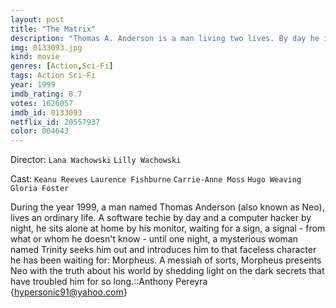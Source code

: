 ```yaml
---
layout: post
title: "The Matrix"
description: "Thomas A. Anderson is a man living two lives. By day he is an average computer programmer and by night a hacker known as Neo. Neo has always questioned his reality, but the truth is far beyond his imagination. Neo finds himself targeted by the police when he is contacted by Morpheus, a legendary computer hacker branded a terrorist by the government. As a rebel against the machines, Neo must confront the agents: super-powerful computer programs devoted to stopping Neo and the entire human rebellion..."
img: 0133093.jpg
kind: movie
genres: [Action,Sci-Fi]
tags: Action Sci-Fi 
year: 1999
imdb_rating: 8.7
votes: 1626057
imdb_id: 0133093
netflix_id: 20557937
color: 004643
---
```

Director: `Lana Wachowski` `Lilly Wachowski`  

Cast: `Keanu Reeves` `Laurence Fishburne` `Carrie-Anne Moss` `Hugo Weaving` `Gloria Foster` 

During the year 1999, a man named Thomas Anderson (also known as Neo), lives an ordinary life. A software techie by day and a computer hacker by night, he sits alone at home by his monitor, waiting for a sign, a signal - from what or whom he doesn't know - until one night, a mysterious woman named Trinity seeks him out and introduces him to that faceless character he has been waiting for: Morpheus. A messiah of sorts, Morpheus presents Neo with the truth about his world by shedding light on the dark secrets that have troubled him for so long.::Anthony Pereyra {hypersonic91@yahoo.com}